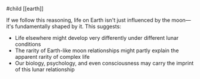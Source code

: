 #child [[earth]]

If we follow this reasoning, life on Earth isn't just influenced by the moon—it's fundamentally shaped by it. This suggests:

- Life elsewhere might develop very differently under different lunar conditions
- The rarity of Earth-like moon relationships might partly explain the apparent rarity of complex life
- Our biology, psychology, and even consciousness may carry the imprint of this lunar relationship